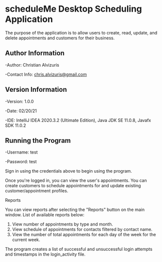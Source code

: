 # scheduleMe Desktop Scheduling Application

The purpose of the application is to allow users to create, read, update, and delete appointments and customers for their business.

## Author Information

-Author: Christian Alvizuris

-Contact Info: chris.alvizuris@gmail.com

## Version Information

-Version: 1.0.0

-Date: 02/20/21

-IDE: IntelliJ IDEA 2020.3.2 (Ultimate Edition), Java JDK SE 11.0.8, Javafx SDK 11.0.2

## Running the Program

-Username: test

-Password: test

Sign in using the credentials above to begin using the program.

Once you're logged in, you can view the user's appointments. You can create customers to schedule appointments for and update existing customer/appointment profiles.

Reports

You can view reports after selecting the "Reports" button on the main window. List of available reports below:
1. View number of appointments by type and month.
2. View schedule of appointments for contacts filtered by contact name.
3. View the number of total appointments for each day of the week for the current week.

The program creates a list of successful and unsuccessful login attempts and timestamps in the login_activity file.
